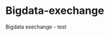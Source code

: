 # Bigdata-exechange
Bigdata exechange - test
<style>.wYq63b{display:flex;left:0;position:absolute;top:0;z-index:1001}.S6VXfe{align-items:center;background-color:#fff;border-radius:0 2px 2px 0;box-shadow:0 2px 2px 0 rgba(0,0,0,.16),0 0 0 1px rgba(0,0,0,.08);display:flex;margin:80px auto 8px 0;overflow:hidden}.gyPpGe,.gyPpGe:visited,.qlVNAd{border:2px solid rgba(0,0,0,.16);border-radius:2px;color:#681da8;cursor:pointer;display:inline-block;font-size:14px;line-height:20px;margin:6px 11px;min-height:32px;text-decoration:underline;text-align:center;width:106px}.gyPpGe:not(:focus){clip:rect(1px,1px,1px,1px);overflow:hidden;position:absolute;padding:0}a.oBa0Fe{color:#70757a;float:right;font-style:italic;-webkit-tap-highlight-color:rgba(0,0,0,.00);tap-highlight-color:rgba(0,0,0,.00)}a.aciXEb{padding:0 5px;}.gsfi,.lst{font:16px arial,sans-serif;color:rgba(0,0,0,.87);line-height:34px;height:34px !important}#searchform{width:100%}#searchform.minidiv .sbfcn,#searchform.minidiv .sbhcn{box-shadow:0 1px 6px rgba(32,33,36,.28)}.srp #searchform{position:absolute;top:20px;margin-top:6px;}.tsf{width:calc(var(--center-abs-margin) + var(--center-width));}.Q3DXx{display:flex}.Q3DXx.yIbDgf{justify-content:space-between}.Q3DXx #gb,.Q3DXx #gb>div{float:none}.sfbg{background:#fff;height:69px;left:0;position:absolute;width:100%}.minidiv .sfbg{height:72px;overflow:hidden;background:#fff;box-shadow:0 1px 6px 0 rgba(32, 33, 36, 0.28)}.A8SBwf{margin:0 auto;width:calc(var(--center-width) + 40px);margin-left:calc(var(--center-abs-margin) - 47px);position:relative;padding-left:27px;}.RNNXgb{display:flex;z-index:3;height:44px;background:#fff;border:1px solid transparent;box-shadow:0 2px 5px 1px rgba(64,60,67,.16);border-radius:24px;margin:0 auto;width:calc(var(--center-width) + 38px);}.emcav .RNNXgb{border-bottom-left-radius:0;border-bottom-right-radius:0;box-shadow:0 2px 8px 1px rgba(64,60,67,.24);border-color:rgba(223,225,229,0);}.minidiv .emcav .RNNXgb{border-bottom-left-radius:0;border-bottom-right-radius:0;box-shadow:0 1px 6px rgba(32,33,36,.28);border-color:rgba(223,225,229,0);}.RNNXgb:hover,.sbfc .RNNXgb{background-color:#fff;box-shadow:0 2px 8px 1px rgba(64,60,67,.24);border-color:rgba(223,225,229,0)}.minidiv .RNNXgb:hover,.minidiv .sbfc .RNNXgb{border-color:rgba(223,225,229,0);box-shadow:0 1px 6px rgba(32,33,36,.28)}.SDkEP{flex:1;display:flex;padding:5px 4px 0 14px;}.logo{position:absolute;left:-139px;padding:4px 28px 0 30px;top:6px;}.iblpc span{display:none}.sbfc .iblpc span,.emcav .iblpc span{display:block}.iblpc{display:flex;align-items:center;padding-right:6px;margin-top:-7px}.sbfc .iblpc,.emcav .iblpc{padding-right:14px;margin-left:-1px}.sbfc.A8SBwf,.emcav.A8SBwf{padding-left:0;width:calc(var(--center-width) + 67px)}.sbfc .RNNXgb,.emcav .RNNXgb{width:calc(var(--center-width) + 65px)}@media (min-width:0){.emcav.A8SBwf.h3L8Ub{width:calc(var(--center-width) + var(--rhs-margin) + var(--rhs-width) + 47px)}.emcav.h3L8Ub .RNNXgb{width:calc(var(--center-width) + var(--rhs-margin) + var(--rhs-width) + 45px)}}@media (max-width:1300px){.emcav.A8SBwf.h3L8Ub{width:calc(var(--center-width) + var(--rhs-margin) + var(--rhs-width) - 105px)}.emcav.h3L8Ub .RNNXgb{width:calc(var(--center-width) + var(--rhs-margin) + var(--rhs-width) - 107px)}}@media (max-width:1300px){.A8SBwf{margin-left:calc(var(--center-abs-margin) + 105px)}}@media (max-width:1300px){.A8SBwf{width:calc(var(--center-width) + -112px)}.RNNXgb{width:calc(var(--center-width) + -114px)}.sbfc.A8SBwf,.emcav.A8SBwf{width:calc(var(--center-width) + -85px)}.sbfc .RNNXgb,.emcav .RNNXgb{width:calc(var(--center-width) + -87px)}}#logo{overflow:hidden;position:relative;display:block;}#logo img{border:0;}.CcAdNb{margin:auto}.QCzoEc{color:#9aa0a6}.gLFyf{background-color:transparent;border:none;margin:0;padding:0;color:rgba(0,0,0,.87);word-wrap:break-word;outline:none;display:flex;flex:100%;-webkit-tap-highlight-color:transparent;margin-top:-37px;height:34px;font-size:16px;}.gLFyf{height:39px !important;line-height:39px;margin-top:-42px}.CvDJxb:not(.minidiv) .gLFyf{padding-bottom:3px}.a4bIc{display:flex;flex:1;flex-wrap:wrap}.YacQv{color:transparent;flex:100%;white-space:pre;height:34px;font-size:16px;}.YacQv{height:39px !important;line-height:39px}.YacQv span{background:url("/images/experiments/wavy-underline.png") repeat-x scroll 0 100% transparent;padding:0 0 7px 0}.gLFyf.i4ySpb{display:block}.Sxjlmb{white-space:nowrap;margin:20px;font-size:14px;font-weight:bold;line-height:normal;color:#fff}.wHYlTd{font-family:arial,sans-serif;font-size:14px;line-height:22px}.yUTMj{font-family:arial,sans-serif;font-weight:400}.v0rrvd{padding-bottom:16px}@keyframes g-snackbar-show {from{pointer-events:none;transform:translateY(0)}to{transform:translateY(-100%)}}@keyframes g-snackbar-hide {from{transform:translateY(-100%)}to{transform:translateY(0)}}@keyframes g-snackbar-show-content {from{opacity:0}}@keyframes g-snackbar-hide-content {to{opacity:0}}.tYAdEe,.SaJ9Qe{bottom:0;height:0;position:fixed;z-index:999}.FEXCIb,.CIKhFd{box-sizing:border-box;visibility:hidden}.EA3l1b{background-color:#323232;padding:0 24px}.Xb004{align-items:center;align-items:center;-webkit-box-align:center;display:-webkit-box;display:flex;display:flex}.lnctfd .Xb004{animation:g-snackbar-hide-content 350ms cubic-bezier(.4,0,.2,1) both;animation:g-snackbar-hide-content 350ms cubic-bezier(.4,0,.2,1) both}.ZWC4b .Xb004{animation:g-snackbar-show-content 350ms cubic-bezier(.4,0,.2,1) 150ms both;animation:g-snackbar-show-content 350ms cubic-bezier(.4,0,.2,1) 150ms both}.awHmMb.awHmMb{line-height:20px}.awHmMb{-webkit-box-flex:1;color:#fff;flex:1 1 auto;margin:14px 0;word-break:break-word}@media (min-width:569px) and (min-height:569px){.tYAdEe,.SaJ9Qe{text-align:center}.CIKhFd,.FEXCIb{display:inline-block;max-width:568px;min-width:288px;text-align:left}.EA3l1b{border-radius:8px}.BDp8nf{margin-left:40px}}.SaJ9Qe{left:16px;right:auto}.qfY0Jf{font-weight:normal;border:1px solid #fff;border-radius:3px;padding:1px 3px 0 3px}.dRYYxd{display:flex;flex:0 0 auto;margin-top:-5px;align-items:stretch;flex-direction:row}.BKRPef{background:transparent;align-items:center;flex:1 0 auto;flex-direction:row;display:flex;cursor:pointer}.vOY7J{background:transparent;border:0;align-items:center;flex:1 0 auto;cursor:pointer;display:none;height:100%;line-height:44px;outline:none;padding:0 12px}.M2vV3{display:flex}.ExCKkf{height:100%;color:#70757a;vertical-align:middle;outline:none}.BKRPef{padding-right:4px}.ACRAdd{border-left:1px solid #dadce0;height:65%}.ACRAdd{display:none}.ACRAdd.M2vV3{display:block}.XDyW0e{flex:1 0 auto;display:flex;cursor:pointer;align-items:center;border:0;background:transparent;outline:none;padding:0 8px;width:24px;line-height:44px}.goxjub{height:24px;width:24px;vertical-align:middle}.Tg7LZd{height:44px;width:44px;background:transparent;border:none;cursor:pointer;flex:0 0 auto;padding:0;}.Tg7LZd{flex:0 0 auto;padding-right:13px}html:not(.zAoYTe) .Tg7LZd:focus{outline:none}.zgAlFc{background:none;color:#4285f4;height:24px;width:24px;margin:auto}.UUbT9{position:absolute;text-align:left;z-index:989;cursor:default;-webkit-user-select:none;width:100%;margin-top:-1px;}.aajZCb{display:flex;flex-direction:column;list-style-type:none;margin:0;padding:0;overflow:hidden;background:#fff;border-radius:0 0 24px 24px;box-shadow:0 9px 8px -3px rgba(64,60,67,.24),8px 0 8px -7px rgba(64,60,67,.24),-8px 0 8px -7px rgba(64,60,67,.24);border:0;padding-bottom:4px;}.minidiv .aajZCb{box-shadow:0 4px 6px rgba(32,33,36,.28);border-bottom-left-radius:16px;border-bottom-right-radius:16px}.mkHrUc{display:flex;}.erkvQe{padding-bottom:16px;flex:auto;}.RjPuVb{height:1px;margin:0 26px 0 0;}.S3nFnd .RjPuVb,.S3nFnd .aajZCb{flex:0 0 auto}.xtSCL{border-top:1px solid #e8eaed;margin:0 14px;padding-bottom:4px}#shJ2Vb{display:none}.OBMEnb{padding:0;margin:0}.OBMEnb:not(:first-child){padding-top:8px}.G43f7e{display:flex;flex-direction:column;min-width:0;padding:0}#ynRric{display:none}.ynRric{list-style-type:none;flex-direction:column;color:#70757a;font-family:Google Sans,arial,sans-serif-medium,sans-serif;font-size:14px;margin:0 20px 0 16px;padding:8px 0 8px 0;line-height:16px;width:100%}.ynRric{letter-spacing:0;text-transform:none}#YMXe{display:none}.sbct{display:flex;align-items:center;min-width:0;max-height:none;padding:0;}.eIPGRd{flex:auto;display:flex;align-items:center;margin:0 20px 0 14px}.pcTkSc{display:flex;flex:auto;flex-direction:column;min-width:0;max-height:none;padding:6px 0}.sbic{display:flex;align-items:center;margin-right:14px;}.ClJ9Yb{line-height:12px;font-size:13px;color:#80868b;margin-top:2px}.wM6W7d{display:flex;font-size:16px;color:#212121;flex:auto;align-items:center;word-break:break-word;padding-right:8px}.wM6W7d span{flex:auto}.AQZ9Vd{display:flex;align-self:stretch;}@media (hover:hover){.sbai{visibility:hidden}.sbhl .sbai{visibility:inherit}}#TN4rFf{display:none}.IDVnvc{display:inline-block;max-width:223px;margin:8px -3px 8px 13px;border-radius:12px;height:178px;margin:-2px -10px 2px 10px;}.cRV9hb{width:90px;padding:6px;}.cRV9hb .pcTkSc{font-family:arial,sans-serif;overflow:hidden;margin-top:4px;padding:0;}.cRV9hb .pcTkSc .wM6W7d{font-size:14px;line-height:18px;padding:0;color:#202124}.cRV9hb .pcTkSc .ClJ9Yb{line-height:16px;font-size:12px;display:none;display:flex}.cRV9hb .pcTkSc .wM6W7d span,.cRV9hb .pcTkSc .ClJ9Yb span{overflow:hidden;text-overflow:ellipsis;-webkit-box-orient:vertical;display:-webkit-box;white-space:normal}.cRV9hb .pcTkSc .wM6W7d span{-webkit-line-clamp:2}.cRV9hb .pcTkSc .ClJ9Yb span{-webkit-line-clamp:2}.aVbWac{background:#fff;border-radius:12px;height:90px}@media (max-width:1300px){.A8SBwf:not(.h3L8Ub) .IDVnvc{height:167px}.A8SBwf:not(.h3L8Ub) .cRV9hb{width:79px}.A8SBwf:not(.h3L8Ub) .aVbWac{height:79px}.A8SBwf:not(.h3L8Ub) .aVbWac .sbic.vYOkbe{height:79px;width:79px}}.MG7lrf{font-size:8pt;margin-top:-16px;position:absolute;right:16px;}#TWnylf{display:none}.KxWPre{display:flex;justify-content:flex-start;padding-right:12px;margin:8px 0 4px}.E2ShOd{font-family:Google Sans,arial,sans-serif-medium,sans-serif;line-height:16px;color:#70757a;font-weight:500;font-size:14px;text-align:center}.VUsake{flex:1}.KxWPre{padding-right:18px;padding-left:14px;align-items:center}.E2ShOd{margin:0 20px 0 0}.V7WNjc{}.wSGdUc{width:24px;height:24px;color:#757575}.Shjy3b{background:white}.GuoVP{color:#4d5156;font-family:Google Sans,arial,sans-serif-medium,sans-serif;font-size:16px}.Shjy3b{border-radius:4px}.GuoVP{padding:2px 20px}.EwsJzb{display:block}.rIbAWc{cursor:pointer;display:inline-block}.B8Kd8d{position:absolute}.sAKBe{border-radius:8px;box-shadow:0 2px 10px 0 rgba(0,0,0,0.2)}.gLSAk{border:none;display:block;outline:none;}.rShyOb{white-space:nowrap}.gLSAk{border-radius:8px}.gLSAk{padding:5px 0}.ErsxPb{display:block;position:relative}.znKVS{padding:0 16px;vertical-align:middle}.ErsxPb:hover{cursor:pointer}.ErsxPb,.fbKdEb:hover{cursor:default}.znKVS{line-height:23px}.gvybPb,.ErsxPb:active{background-color:rgba(0,0,0,0.1)}#dh215c{display:none}.zs1JGd{padding:4px 0;display:flex;align-items:center;min-width:0}.JqPLlb{font-size:16px;color:#70757a;flex:1;align-items:center;word-break:break-word}.zs1JGd{cursor:pointer;margin-left:14px}.JqPLlb{padding:6px 0;color:#70757a}.c58wS{display:flex;margin-right:-14px;position:relative;z-index:99}</style>
